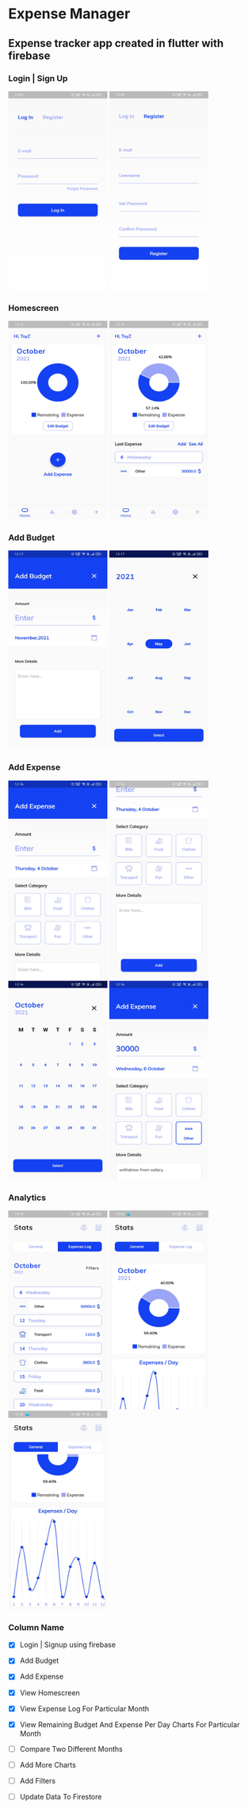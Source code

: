 <h1>Expense Manager</h1>
<h2>Expense tracker app created in flutter with firebase</h2>

<h3>Login | Sign Up</h3>
<Span>
<img src="https://github.com/ToyZ-95/expense_manager/blob/main/Screenshots/Login.jpg?raw=true" width="200" height="400"/>
<img src="https://github.com/ToyZ-95/expense_manager/blob/main/Screenshots/SignUP.jpg?raw=true" width="200" height="400"/>
</Span>
<h3>Homescreen</h3>
<Span>
<img src="https://github.com/ToyZ-95/expense_manager/blob/main/Screenshots/HomeScreen_1.jpg?raw=true" width="200" height="400"/>
<img src="https://github.com/ToyZ-95/expense_manager/blob/main/Screenshots/HomeScreen_2.jpg?raw=true" width="200" height="400"/>
</Span>
<h3>Add Budget</h3>
<Span>
<img src="https://github.com/ToyZ-95/expense_manager/blob/main/Screenshots/AddBudget.jpg?raw=true" width="200" height="400"/>
<img src="https://github.com/ToyZ-95/expense_manager/blob/main/Screenshots/AddBudgetCalendar.jpg?raw=true" width="200" height="400"/>
</Span>
<h3>Add Expense</h3>
<Span>
<img src="https://github.com/ToyZ-95/expense_manager/blob/main/Screenshots/AddExpense_1.jpg?raw=true" width="200" height="400"/>
<img src="https://github.com/ToyZ-95/expense_manager/blob/main/Screenshots/AddExpense_2.jpg?raw=true" width="200" height="400"/>
<img src="https://github.com/ToyZ-95/expense_manager/blob/main/Screenshots/AddExpenseCalendar.jpg?raw=true" width="200" height="400"/>
 <img src="https://github.com/ToyZ-95/expense_manager/blob/main/Screenshots/AddExpense_3.jpg?raw=true" width="200" height="400"/>
</Span>
<h3>Analytics</h3>
<Span>
<img src="https://github.com/ToyZ-95/expense_manager/blob/main/Screenshots/ExpenseLog.jpg?raw=true" width="200" height="400"/>
<img src="https://github.com/ToyZ-95/expense_manager/blob/main/Screenshots/General_1.jpg?raw=true" width="200" height="400"/>
<img src="https://github.com/ToyZ-95/expense_manager/blob/main/Screenshots/General_2.jpg?raw=true" width="200" height="400"/>
</Span>

### Column Name
- [x] Login | Signup using firebase
- [x] Add Budget
- [x] Add Expense
- [x] View Homescreen
- [x] View Expense Log For Particular Month
- [x] View Remaining Budget And Expense Per Day Charts For Particular Month
- [ ] Compare Two Different Months
- [ ] Add More Charts
- [ ] Add Filters
- [ ] Update Data To Firestore

